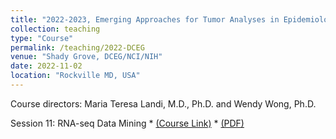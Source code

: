 ```yaml
---
title: "2022-2023, Emerging Approaches for Tumor Analyses in Epidemiological Studies"
collection: teaching
type: "Course"
permalink: /teaching/2022-DCEG
venue: "Shady Grove, DCEG/NCI/NIH"
date: 2022-11-02
location: "Rockville MD, USA"
---
```

Course directors: Maria Teresa Landi, M.D., Ph.D. and Wendy Wong, Ph.D. 

Session 11: RNA-seq Data Mining
        * [(Course Link)](https://nci-iteb.github.io/tumor_epidemiology_approaches/instructors)
	* [(PDF)](http://wangdi2016.github.io/files/Session_11_RNA-seq_Data_Mining_FINAL.pdf)
